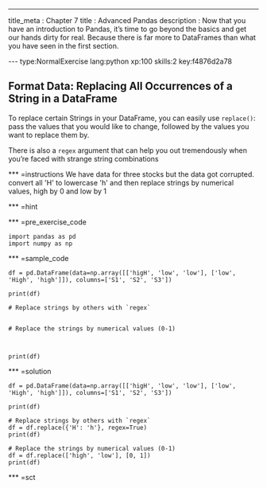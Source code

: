 ---
title_meta  : Chapter 7
title       : Advanced Pandas
description :  Now that you have an introduction to Pandas, it’s time to go beyond the basics and get our hands dirty for real. Because there is far more to DataFrames than what you have seen in the first section.




--- type:NormalExercise lang:python xp:100 skills:2 key:f4876d2a78
## Format Data: Replacing All Occurrences of a String in a DataFrame

To replace certain Strings in your DataFrame, you can easily use `replace()`: pass the values that you would like to change, followed by the values you want to replace them by.

There is also a `regex` argument that can help you out tremendously when you’re faced with strange string combinations

*** =instructions
We have data for three stocks but the data got corrupted. convert all 'H' to lowercase 'h' and then replace strings by numerical values, high by 0 and low by 1

*** =hint

*** =pre_exercise_code
```{python}
import pandas as pd
import numpy as np

```

*** =sample_code
```{python}
df = pd.DataFrame(data=np.array([['higH', 'low', 'low'], ['low', 'High', 'high']]), columns=['S1', 'S2', 'S3'])

print(df)

# Replace strings by others with `regex`


# Replace the strings by numerical values (0-1)



print(df)

```

*** =solution
```{python}
df = pd.DataFrame(data=np.array([['higH', 'low', 'low'], ['low', 'High', 'high']]), columns=['S1', 'S2', 'S3'])

print(df)

# Replace strings by others with `regex`
df = df.replace({'H': 'h'}, regex=True)
print(df)

# Replace the strings by numerical values (0-1)
df = df.replace(['high', 'low'], [0, 1]) 
print(df)

```

*** =sct
```{python}

```
